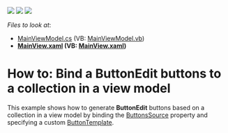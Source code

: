 <!-- default badges list -->
![](https://img.shields.io/endpoint?url=https://codecentral.devexpress.com/api/v1/VersionRange/128644378/15.2.4%2B)
[![](https://img.shields.io/badge/Open_in_DevExpress_Support_Center-FF7200?style=flat-square&logo=DevExpress&logoColor=white)](https://supportcenter.devexpress.com/ticket/details/T328449)
[![](https://img.shields.io/badge/📖_How_to_use_DevExpress_Examples-e9f6fc?style=flat-square)](https://docs.devexpress.com/GeneralInformation/403183)
<!-- default badges end -->
<!-- default file list -->
*Files to look at*:

* [MainViewModel.cs](./CS/DXSample/ViewModels/MainViewModel.cs) (VB: [MainViewModel.vb](./VB/DXSample/ViewModels/MainViewModel.vb))
* **[MainView.xaml](./CS/DXSample/Views/MainView.xaml) (VB: [MainView.xaml](./VB/DXSample/Views/MainView.xaml))**
<!-- default file list end -->
# How to: Bind a ButtonEdit buttons to a collection in a view model

This example shows how to generate **ButtonEdit** buttons based on a collection in a view model by binding the [ButtonsSource](https://documentation.devexpress.com/WPF/DevExpress.Xpf.Editors.ButtonEdit.ButtonsSource.property) property and specifying a custom [ButtonTemplate](https://documentation.devexpress.com/WPF/DevExpress.Xpf.Editors.ButtonEdit.ButtonTemplate.property).
